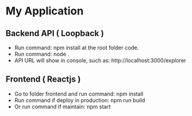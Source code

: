 # My Application

## Backend API ( Loopback )
- Run command: npm install at the root folder code.
- Run command: node .
- API URL will show in console, such as: http://localhost:3000/explorer

## Frontend ( Reactjs )
- Go to folder frontend and run command: npm install
- Run command if deploy in production: npm run build
- Or run command if maintain: npm start